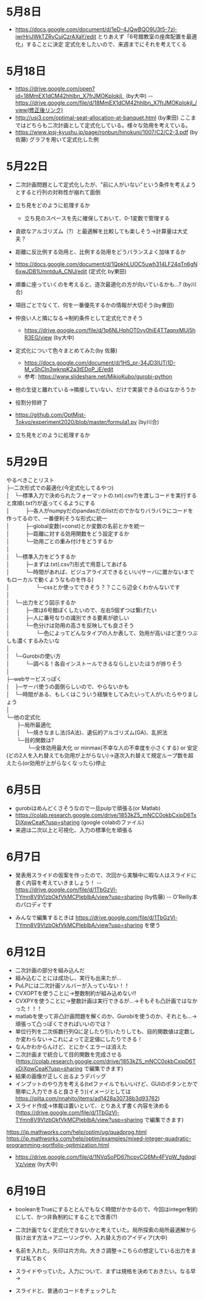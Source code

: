 # 5月8日
- https://docs.google.com/document/d/1eD-4JQwBQO9U3t5-7zl-iwrHriJWkTZRyCujCzrAXaY/edit
とりあえず「6号館教室の座席配置を最適化」することに決定
定式化をしたいので、来週までにそれを考えてくる

# 5月18日
- https://drive.google.com/open?id=18MmEX1dCM42hhlbn_X7frJMOKpIokjI_ (by大中)
-- https://drive.google.com/file/d/18MmEX1dCM42hhlbn_X7frJMOKpIokjI_/view(修正後リンク)
- http://usi3.com/optimal-seat-allocation-at-banquet.html (by東田)
ここまではどちらも二次計画として定式化している。様々な効用を考えている。
- https://www.ipsj-kyushu.jp/page/ronbun/hinokuni/1007/C2/C2-3.pdf (by佐藤)
グラフを用いて定式化した例

# 5月22日
- 二次計画問題として定式化したが、"前に人がいない"という条件を考えようとすると行列の対称性が崩れて面倒
- 立ち見をどのように処理するか
  - 立ち見のスペースを先に確保しておいて、0-1変数で管理する
- 貪欲なアルゴリズム（?）と最適解を比較しても楽しそう→計算量は大丈夫？
- 距離に反比例する効用と、比例する効用をどうバランスよく加味するか
- https://docs.google.com/document/d/1QpkhLUOC5uwh314LF24qTn6gN6xwJDB1UmntduA_CNU/edit (定式化 by東田)
- 順番に座っていくのを考えると、逐次最適化の方が向いているかも…? (by川合)
- 項目ごとでなくて、何を一番優先するかの情報が大切そう(by東田)
- 仲良い人と隣になる→制約条件として定式化できそう
  - https://drive.google.com/file/d/1p6NLHphOT0vy0hiE4TTaqnxMUj5hR3EG/view (by大中)
- 定式化について色々まとめてみた(by 佐藤)
  - https://docs.google.com/document/d/1HS_pr-34JD3IUTi1D-M_yShCIn3wknpK2a3tEDoP_iE/edit
  - 参考: https://www.slideshare.net/MikioKubo/gurobi-python
  
- 他の生徒と離れている→隣接していない、だけで実装できるのはなかろうか

- 役割分担終了
- https://github.com/OptMist-Tokyo/experiment2020/blob/master/formula1.py (by川合)

- 立ち見をどのように処理するか

# 5月29日
やるべきことリスト  
├─二次形式での最適化(今定式化してるやつ)  
│　└─標準入力で決められたフォーマットの.txt(.csv?)を渡しコードを実行すると席順(.txt?)が返ってくるようにする  
│　　　├─各人がnumpyだのpandasだのlistだのでかなりバラバラにコードを作ってるので、一番便利そうな形式に統一  
│　　　├─global変数(=const)とか変数の名前とかを統一  
│　　　├─距離に対する効用関数をどう設定するか  
│　　　└─効用ごとの重み付けをどうするか  
│　  
│　└─標準入力をどうするか  
│　　　├─まずは.txt(.csv?)形式で用意してあげる  
│　　　└─時間があれば、ビジュアライズできるといい(サーバに置かないまでもローカルで動くようなものを作る)  
│　　　　　└─cssとか使ってできそう？？ここら辺全くわかんないです  
│　  
│　└─出力をどう図示するか  
│　　　├─席は6号館ぽくしたいので、左右5個ずつは繋げたい  
│　　　├─人に番号なりの識別できる要素が欲しい  
│　　　└─色分けは効用の高さを反映しても良さそう  
│　　　　　└─色によってどんなタイプの人か表して、効用が高いほど塗りつぶしも濃くするみたいな  
│　  
│　└─Gurobiの使い方  
│　　　└─調べる！各自インストールできるならしといたほうが捗りそう  
│　  
├─webサービスっぽく  
│　├─サーバ使うの面倒らしいので、やらないかも  
│　└─時間がある、もしくはこういう経験をしてみたいって人がいたらやりましょう  
│　  
└─他の定式化  
　　├─局所最適化  
　　│　└─焼きなまし法(SA法)、遺伝的アルゴリズム(GA)、乱択法  
　　└─目的関数は?  
　　　　└─全体効用最大化 or minmax(不幸な人の不幸度を小さくする) or 安定(どの2人を入れ替えても効用が上がらない)→逐次入れ替えて規定ループ数を超えたら(or効用が上がらなくなったら)停止  

# 6月5日
- gurobiはめんどくさそうなので一旦pulpで頑張る(or Matlab)
- https://colab.research.google.com/drive/1853kZ5_mNCC0okbCxjpD6TxDiXpwCeaK?usp=sharing (google colabのファイル)
- 来週は二次以上と可視化、入力の標準化を頑張る

# 6月7日
- 発表用スライドの仮案を作ったので、次回から実験中に暇な人はスライドに書く内容を考えていきましょう！
-- https://drive.google.com/file/d/1TbGzVl-TYmn8V9VlzbOkfVkMCPleblbA/view?usp=sharing (by佐藤) 
-- O'Reilly本のパロディです

- みんなで編集するときは https://drive.google.com/file/d/1TbGzVl-TYmn8V9VlzbOkfVkMCPleblbA/view?usp=sharing を使う

# 6月12日
- 二次計画の部分を組み込んだ
- 組み込むことには成功し、実行も出来たが…
- PuLPには二次計画ソルバーが入っていない！！
- CVXOPTを使うことに→整数制約が組み込めない!!
- CVXPYを使うことに→整数計画は実行できるが…→そもそも凸計画ではなかった！！！
- matlabを使って非凸計画問題を解くのか、Gurobiを使うのか、それとも…→頑張って凸っぽくできればいいのでは？
- 単位行列を二次係数行列Qに足したり引いたりしても、目的関数値は定数しか変わらない→これによって正定値にしたりできる！
- なんかわからんけど、とにかくエラーは消えた
- 二次計画まで統合して目的関数を完成させる(https://colab.research.google.com/drive/1853kZ5_mNCC0okbCxjpD6TxDiXpwCeaK?usp=sharing で編集できます)
- 結果の画像が正しく出るようデバッグ
- インプットのやり方を考える(txtファイルでもいいけど、GUIのボタンとかで簡単に入力できると良さそう)(イメージとしては  https://qiita.com/nnahito/items/ad1428a30738b3d93762)
- スライド作成→体裁は置いといて、とりあえず書く内容を決める(https://drive.google.com/file/d/1TbGzVl-TYmn8V9VlzbOkfVkMCPleblbA/view?usp=sharing で編集できます)

https://jp.mathworks.com/help/optim/ug/quadprog.html
https://jp.mathworks.com/help/optim/examples/mixed-integer-quadratic-programming-portfolio-optimization.html

- https://drive.google.com/file/d/1NVqSoPD67hcpvCG6Mv4FVpW_fgdqgIVz/view (by大中)

# 6月19日
- booleanをTrueにするととんでもなく時間がかかるので、今回はinteger制約にして、かつ非負制約にすることで改善(?)

- 二次計画でなく定式化できないかと考えていた。局所探索の局所最適解から抜け出す方法→アニーリングや、入れ替え方のアイディア(大中)
- 名前を入れた。矢印は片方向。大きさ調整→こちらの想定している出力をまずは私ておく
- スライドやっていた。入力について、まずは規格を決めておきたい。なる早→
- スライドと、普通のコードをチェックした
